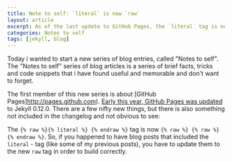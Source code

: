 ```yaml
---
title: Note to self: `literal` is now `raw`
layout: article
excerpt: As of the last update to GitHub Pages, the `literal` tag is now `raw`.
categories: Notes to self
tags: [jekyll, blog]
---
```

Today i wanted to start a new series of blog entries, called "Notes to self". The "Notes to self" series of blog articles is a 
series of brief facts, tricks and code snippets that i have found useful and memorable and don't want to forget.

The first member of this new series is about [GitHub Pages]http://pages.github.com). 
[Early this year, GitHub Pages was updated](https://github.com/blog/1366-github-pages-updated-to-jekyll-0-12-0) to Jekyll 0.12.0.
There are a few nifty new things, but there is also something not included in the changelog and not obvious to see:

The `{% raw %}{% literal %} {% endraw %}` tag is now `{% raw %} {% raw %} {% endraw %}`. So, if you happened to have blog posts
that included the `literal` - tag (like some of my previous posts), you have to update them to the new `raw` tag in order to
build correctly.
